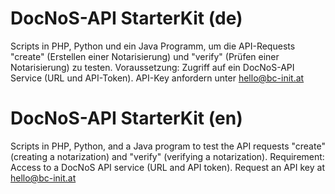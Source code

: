 # DocNoS-API StarterKit (de)
Scripts in PHP, Python und ein Java Programm, um die API-Requests "create" (Erstellen einer Notarisierung) und "verify" (Prüfen einer Notarisierung) zu testen.
Voraussetzung: Zugriff auf ein DocNoS-API Service (URL und API-Token). API-Key anfordern unter hello@bc-init.at

# DocNoS-API StarterKit (en)
Scripts in PHP, Python, and a Java program to test the API requests "create" (creating a notarization) and "verify" (verifying a notarization).
Requirement: Access to a DocNoS API service (URL and API token). Request an API key at hello@bc-init.at

